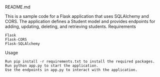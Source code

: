 README.md

This is a sample code for a Flask application that uses SQLAlchemy and CORS. The application defines a Student model and provides endpoints for adding, updating, deleting, and retrieving students.
Requirements

    Flask
    Flask-CORS
    Flask-SQLAlchemy

Usage

    Run pip install -r requirements.txt to install the required packages.
    Run python app.py to start the application.
    Use the endpoints in app.py to interact with the application.